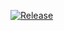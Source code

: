 [![Release](https://github.com/BumpyClock/gitingestgo/actions/workflows/release.yml/badge.svg)](https://github.com/BumpyClock/gitingestgo/actions/workflows/release.yml)

